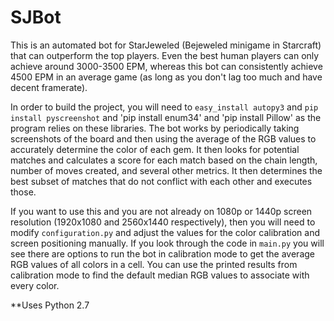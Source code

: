 # SJBot

This is an automated bot for StarJeweled (Bejeweled minigame in Starcraft) that can outperform the top players. Even the best human players can only achieve around 3000-3500 EPM, whereas this bot can consistently achieve 4500 EPM in an average game (as long as you don't lag too much and have decent framerate).

In order to build the project, you will need to `easy_install autopy3` and `pip install pyscreenshot` and 'pip install enum34' and 'pip install Pillow' as the program relies on these libraries. The bot works by periodically taking screenshots of the board and then using the average of the RGB values to accurately determine the color of each gem. It then looks for potential matches and calculates a score for each match based on the chain length, number of moves created, and several other metrics. It then determines the best subset of matches that do not conflict with each other and executes those.

If you want to use this and you are not already on 1080p or 1440p screen resolution (1920x1080 and 2560x1440 respectively), then you will need to modify `configuration.py` and adjust the values for the color calibration and screen positioning manually. If you look through the code in `main.py` you will see there are options to run the bot in calibration mode to get the average RGB values of all colors in a cell. You can use the printed results from calibration mode to find the default median RGB values to associate with every color.

**Uses Python 2.7
